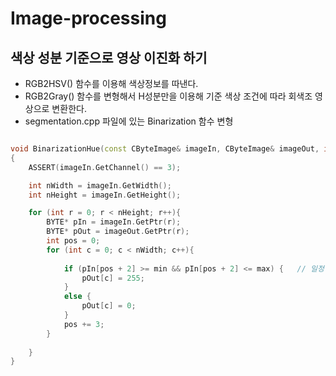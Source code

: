 # Image-processing
## 색상 성분 기준으로 영상 이진화 하기

- RGB2HSV() 함수를 이용해 색상정보를 따낸다.
- RGB2Gray() 함수를 변형해서 H성분만을 이용해 기준 색상 조건에 따라 회색조 영상으로 변환한다.
- segmentation.cpp 파일에 있는 Binarization 함수 변형 

```c++

void BinarizationHue(const CByteImage& imageIn, CByteImage& imageOut, int min, int max)
{
	ASSERT(imageIn.GetChannel() == 3);

	int nWidth = imageIn.GetWidth();
	int nHeight = imageIn.GetHeight();

	for (int r = 0; r < nHeight; r++){
		BYTE* pIn = imageIn.GetPtr(r);
		BYTE* pOut = imageOut.GetPtr(r);
		int pos = 0;
		for (int c = 0; c < nWidth; c++){		
			
			if (pIn[pos + 2] >= min && pIn[pos + 2] <= max) {	// 일정 범위 안에 있는 색을 기준으로 이진화
				pOut[c] = 255;
			}
			else {
				pOut[c] = 0;
			}
			pos += 3;
		}
		
	}
}
```

